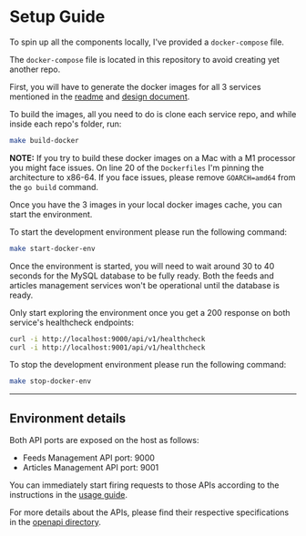 # Setup Guide

To spin up all the components locally, I've provided a `docker-compose` file.

The `docker-compose` file is located in this repository to avoid creating yet another repo.

First, you will have to generate the docker images for all 3 services mentioned in the [readme](README.md) and [design document](SYSTEM_DESIGN.md).

To build the images, all you need to do is clone each service repo, and while inside each repo's folder, run:

```bash
make build-docker
```

**NOTE:** If you try to build these docker images on a Mac with a M1 processor you might face issues. On line 20 of the `Dockerfiles` I'm pinning the architecture to x86-64. If you face issues, please remove `GOARCH=amd64` from the `go build` command.

Once you have the 3 images in your local docker images cache, you can start the environment.

To start the development environment please run the following command:

```bash
make start-docker-env
```

Once the environment is started, you will need to wait around 30 to 40 seconds for the MySQL database to be fully ready. Both the feeds and articles management services won't be operational until the database is ready.

Only start exploring the environment once you get a 200 response on both service's healthcheck endpoints:

```bash
curl -i http://localhost:9000/api/v1/healthcheck
curl -i http://localhost:9001/api/v1/healthcheck
```

To stop the development environment please run the following command:

```bash
make stop-docker-env
```

---

## Environment details

Both API ports are exposed on the host as follows:

- Feeds Management API port: 9000
- Articles Management API port: 9001

You can immediately start firing requests to those APIs according to the instructions in the [usage guide](USAGE.md).

For more details about the APIs, please find their respective specifications in the [openapi directory](openapi).
